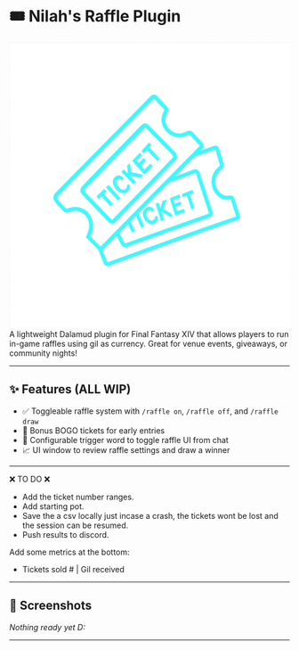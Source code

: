 # 🎟️ Nilah's Raffle Plugin
<div align="center">
<img src="raffler.png" alt="Raffler Logo" width="512" height="512">
</div>
A lightweight Dalamud plugin for Final Fantasy XIV that allows players to run in-game raffles using gil as currency. Great for venue events, giveaways, or community nights!

---

## ✨ Features (ALL WIP)

- ✅ Toggleable raffle system with `/raffle on`, `/raffle off`, and `/raffle draw`
- 🎁 Bonus BOGO tickets for early entries
- 💬 Configurable trigger word to toggle raffle UI from chat
- 📈 UI window to review raffle settings and draw a winner

---
❌ TO DO ❌
- Add the ticket number ranges.
- Add starting pot.
- Save the a csv locally just incase a crash, the tickets wont be lost and the session can be resumed. 
- Push results to discord.

Add some metrics at the bottom:
- Tickets sold # | Gil received

---
## 📸 Screenshots

*Nothing ready yet D:*

---



